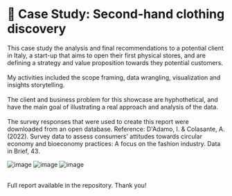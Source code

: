 # 👕 Case Study: Second-hand clothing discovery
This case study the analysis and final recommendations to a potential client in Italy, a start-up that aims to open their first physical stores, and are defining a strategy and value proposition towards they potential customers.
<br>
<br>
My activities included the scope framing, data wrangling, visualization and insights storytelling. 
<br>
<br>
The client and business problem for this showcase are hyphothetical, and have the main goal of illustrating a real approach and analysis of the data.
<br>
<br>
The survey responses that were used to create this report were downloaded from an open database. Reference: D'Adamo, I. & Colasante, A. (2022). Survey data to assess consumers’ attitudes towards circular economy and bioeconomy practices: A focus on the fashion industry.
Data in Brief, 43.

![image](https://github.com/cristinaresearch/data-analytics-portfolio/assets/153135151/5d9a6477-0ebf-447a-958c-57264e7ee896)
![image](https://github.com/cristinaresearch/data-analytics-portfolio/assets/153135151/9ef84cfa-e609-476f-b9cc-417e79306e3f)
![image](https://github.com/cristinaresearch/data-analytics-portfolio/assets/153135151/52b8438f-9609-4eed-8872-20238ff488cc)

<br>
Full report available in the repository. Thank you!
<br>
